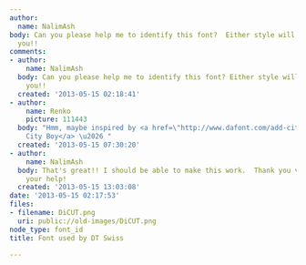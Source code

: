 ```yaml
---
author:
  name: NalimAsh
body: Can you please help me to identify this font?  Either style will work.  Thank
  you!!
comments:
- author:
    name: NalimAsh
  body: Can you please help me to identify this font? Either style will work. Thank
    you!!
  created: '2013-05-15 02:18:41'
- author:
    name: Renko
    picture: 111443
  body: "Hmm, maybe inspired by <a href=\"http://www.dafont.com/add-city-boy.font?psize=l&text=DICUT+dicut\">Add
    City Boy</a> \u2026 "
  created: '2013-05-15 07:30:20'
- author:
    name: NalimAsh
  body: That's great!! I should be able to make this work.  Thank you very much for
    your help!
  created: '2013-05-15 13:03:08'
date: '2013-05-15 02:17:53'
files:
- filename: DiCUT.png
  uri: public://old-images/DiCUT.png
node_type: font_id
title: Font used by DT Swiss

---
```

